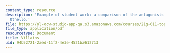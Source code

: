 ```yaml
---
content_type: resource
description: 'Example of student work: a comparison of the antagonists of Omkara and
  Othello.'
file: https://ol-ocw-studio-app-qa.s3.amazonaws.com/courses/21g-011-topics-in-indian-popular-culture-spectacle-masala-and-genre-fall-2006/94b527212aed11f24e3e4521ba612713_MIT21G_011F06_villains.pdf
file_type: application/pdf
resourcetype: Document
title: Villains
uid: 94b52721-2aed-11f2-4e3e-4521ba612713
---
```

